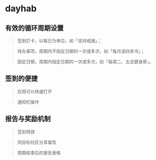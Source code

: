 # dayhab
## **有效的循环周期设置**

> 签到打卡，以每日为单位，如「坚持戒烟」；

> 待办事项，周期内不指定日期的一次或多次，如「每月读四本书」；

> 固定日期，周期内指定日期的一次或多次，如「每周二、五去健身房」。

## **签到的便捷**

> 应用可以快速打开

> 通知栏操作

## **报告与奖励机制**

> 签到特效

> 同目标社区分享属性

> 周期结束后的报告表格

